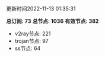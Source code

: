 更新时间2022-11-13 01:35:31

**总订阅: 73**
**总节点: 1036**
**有效节点: 382**
- v2ray节点: 221
- trojan节点: 97
- ss节点: 64
